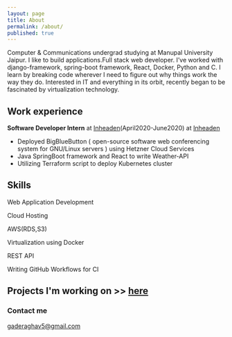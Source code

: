 ```yaml
---
layout: page
title: About
permalink: /about/
published: true
---
```

Computer & Communications undergrad studying at Manupal University Jaipur.
I like to build applications.Full stack web developer. I’ve worked with django-framework, spring-boot framework, React, Docker, Python and C.
I learn by breaking code wherever I need to figure out why things work the way they do.
Interested in IT and everything in its orbit, recently began to be fascinated by virtualization technology.

## Work experience
**Software Developer Intern** at [Inheaden](https://inheaden.io/)(April2020-June2020)
at [Inheaden](https://inheaden.io/)
- Deployed BigBlueButton ( open-source software web conferencing system for GNU/Linux servers ) using Hetzner Cloud Services
- Java SpringBoot framework and React to write Weather-API
- Utilizing Terraform script to deploy Kubernetes cluster

## Skills
Web Application Development

Cloud Hosting

AWS(RDS,S3)

Virtualization using Docker

REST API

Writing GitHub Workflows for CI

## Projects I'm working on  >> [here](https://enhancements.herokuapp.com/projects)



### Contact me

[gaderaghav5@gmail.com](mailto:gaderaghav5@gmail.com)
